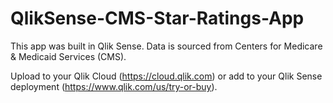 # QlikSense-CMS-Star-Ratings-App
This app was built in Qlik Sense. Data is sourced from Centers for Medicare & Medicaid Services (CMS).

Upload to your Qlik Cloud (https://cloud.qlik.com) or add to your Qlik Sense deployment (https://www.qlik.com/us/try-or-buy).
